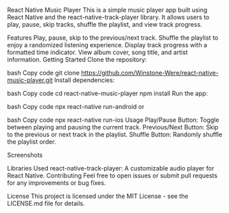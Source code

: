 React Native Music Player
This is a simple music player app built using React Native and the react-native-track-player library. It allows users to play, pause, skip tracks, shuffle the playlist, and view track progress.

Features
Play, pause, skip to the previous/next track.
Shuffle the playlist to enjoy a randomized listening experience.
Display track progress with a formatted time indicator.
View album cover, song title, and artist information.
Getting Started
Clone the repository:

bash
Copy code
git clone https://github.com/Winstone-Were/react-native-music-player.git
Install dependencies:

bash
Copy code
cd react-native-music-player
npm install
Run the app:

bash
Copy code
npx react-native run-android
or

bash
Copy code
npx react-native run-ios
Usage
Play/Pause Button: Toggle between playing and pausing the current track.
Previous/Next Button: Skip to the previous or next track in the playlist.
Shuffle Button: Randomly shuffle the playlist order.

Screenshots


Libraries Used
react-native-track-player: A customizable audio player for React Native.
Contributing
Feel free to open issues or submit pull requests for any improvements or bug fixes.

License
This project is licensed under the MIT License - see the LICENSE.md file for details.